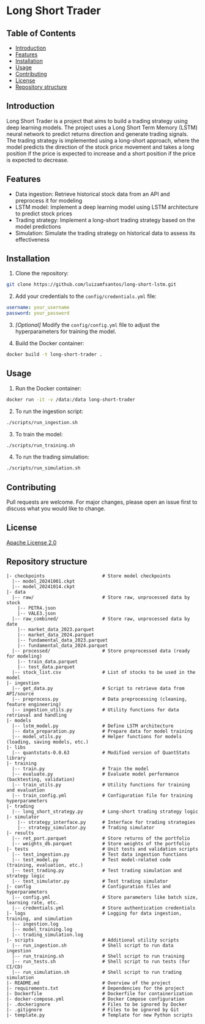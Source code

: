 # Long Short Trader

## Table of Contents
- [Introduction](#introduction)
- [Features](#features)
- [Installation](#installation)
- [Usage](#usage)
- [Contributing](#contributing)
- [License](#license)
- [Repository structure](#repository-structure)

## Introduction
Long Short Trader is a project that aims to build a trading strategy using deep learning models. The project uses a Long Short Term Memory (LSTM) neural network to predict returns direction and generate trading signals. The trading strategy is implemented using a long-short approach, where the model predicts the direction of the stock price movement and takes a long position if the price is expected to increase and a short position if the price is expected to decrease.

## Features
- Data ingestion: Retrieve historical stock data from an API and preprocess it for modeling
- LSTM model: Implement a deep learning model using LSTM architecture to predict stock prices
- Trading strategy: Implement a long-short trading strategy based on the model predictions
- Simulation: Simulate the trading strategy on historical data to assess its effectiveness

## Installation
1. Clone the repository:
```bash
git clone https://github.com/luizamfsantos/long-short-lstm.git
```

2. Add your credentials to the `config/credentials.yml` file:
```yaml
username: your_username
password: your_password
```

3. *[Optional]* Modify the `config/config.yml` file to adjust the hyperparameters for training the model.


4. Build the Docker container:
```bash
docker build -t long-short-trader .
```


## Usage 
1. Run the Docker container:
```bash
docker run -it -v /data:/data long-short-trader
```
2. To run the ingestion script:
```bash
./scripts/run_ingestion.sh
```

3. To train the model:
```bash
./scripts/run_training.sh
```

4. To run the trading simulation:
```bash
./scripts/run_simulation.sh
```

## Contributing
Pull requests are welcome. For major changes, please open an issue first to discuss what you would like to change.

## License
[Apache License 2.0](https://choosealicense.com/licenses/apache-2.0/)



## Repository structure
```{lua}
|- checkpoints                     # Store model checkpoints
  |-- model_20241001.ckpt
  |-- model_20241014.ckpt
|- data
  |-- raw/                         # Store raw, unprocessed data by stock
    |-- PETR4.json
    |-- VALE3.json
  |-- raw_combined/                # Store raw, unprocessed data by date
    |-- market_data_2023.parquet
    |-- market_data_2024.parquet
    |-- fundamental_data_2023.parquet
    |-- fundamental_data_2024.parquet
  |-- processed/                   # Store preprocessed data (ready for modeling)
    |-- train_data.parquet
    |-- test_data.parquet
  |-- stock_list.csv               # List of stocks to be used in the model
|- ingestion
  |-- get_data.py                  # Script to retrieve data from API/source
  |-- preprocess.py                # Data preprocessing (cleaning, feature engineering)
  |-- ingestion_utils.py           # Utility functions for data retrieval and handling
|- models
  |-- lstm_model.py                # Define LSTM architecture
  |-- data_preparation.py          # Prepare data for model training
  |-- model_utils.py               # Helper functions for models (loading, saving models, etc.)
|- libs
  |-- quantstats-0.0.63            # Modified version of QuantStats library
|- training
  |-- train.py                     # Train the model
  |-- evaluate.py                  # Evaluate model performance (backtesting, validation)
  |-- train_utils.py               # Utility functions for training and evaluation
  |-- train_config.yml             # Configuration file for training hyperparameters
|- trading
  |-- long_short_strategy.py       # Long-short trading strategy logic
|- simulator
    |-- strategy_interface.py      # Interface for trading strategies
    |-- strategy_simulator.py      # Trading simulator
|- results
  |-- ret_port.parquet             # Store returns of the portfolio
  |-- weights_db.parquet           # Store weights of the portfolio
|- tests                           # Unit tests and validation scripts
  |-- test_ingestion.py            # Test data ingestion functions
  |-- test_model.py                # Test model-related code (training, evaluation, etc.)
  |-- test_trading.py              # Test trading simulation and strategy logic
  |-- test_simulator.py            # Test trading simulator
|- config                          # Configuration files and hyperparameters
  |-- config.yml                   # Store parameters like batch size, learning rate, etc.
  |-- credentials.yml              # Store authentication credentials
|- logs                            # Logging for data ingestion, training, and simulation
  |-- ingestion.log
  |-- model_training.log
  |-- trading_simulation.log
|- scripts                         # Additional utility scripts  
  |-- run_ingestion.sh             # Shell script to run data ingestion
  |-- run_training.sh              # Shell script to run training
  |-- run_tests.sh                 # Shell script to run tests (for CI/CD)
  |-- run_simulation.sh            # Shell script to run trading simulation
|- README.md                       # Overview of the project
|- requirements.txt                # Dependencies for the project
|- Dockerfile                      # Dockerfile for containerization
|- docker-compose.yml              # Docker Compose configuration
|- .dockerignore                   # Files to be ignored by Docker
|- .gitignore                      # Files to be ignored by Git
|- template.py                     # Template for new Python scripts
```
